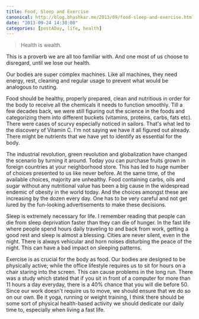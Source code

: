 ```yaml
---
title: Food, Sleep and Exercise
canonical: http://blog.bhashkar.me/2013/09/food-sleep-and-exercise.html
date: "2013-09-24 14:30:00"
categories: [postADay, life, health]
---
```

>Health is wealth.

This is a proverb we are all too familiar with. And one most of us choose to disregard, until we lose our health.<span class="more" />

Our bodies are super complex machines. Like all machines, they need energy, rest, cleaning and regular usage to prevent what would be analogous to rusting.

Food should be healthy, properly prepared, clean and nutritious in order for the body to receive all the chemicals it needs to function smoothly. Till a few decades back, we were still figuring out the science in the foods and categorizing them into different buckets (vitamins, proteins, carbs, fats etc). There were cases of scurvy especially noticed in sailors. That's what led to the discovery of Vitamin C. I'm not saying we have it all figured out already. There might be nutrients that we have yet to identify as essential for the body.

The industrial revolution, green revolution and globalization have changed the scenario by turning it around. Today you can purchase fruits grown in foreign countries at your neighborhood store. This has led to huge number of choices presented to us like never before. At the same time, of the available choices, majority are unhealthy. Food containing carbs, oils and sugar without any nutritional value has been a big cause in the widespread endemic of obesity in the world today. And the choices amongst these are increasing by the dozen every day. One has to be very careful and not get lured by the fun-looking advertisements to make these decisions.

Sleep is extremely necessary for life. I remember reading that people can die from sleep deprivation faster than they can die of hunger. In the fast life where people spend hours daily traveling to and back from work, getting a good rest and sleep is almost a blessing. Cities are never silent, even in the night. There is always vehicular and horn noises disturbing the peace of the night. This can have a bad impact on sleeping patterns.

Exercise is as crucial for the body as food. Our bodies are designed to be physically active; while the office lifestyle requires us to sit for hours on a chair staring into the screen. This can cause problems in the long run. There was a study which stated that if you sit in front of a computer for more than 11 hours a day everyday, there is a 40% chance that you will die before 50. Since our work doesn't require us to move, we should ensure that we do so on our own. Be it yoga, running or weight training, I think there should be some sort of physical health-based activity we should dedicate our daily time to, especially when living a fast life.